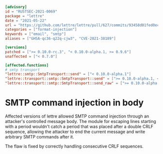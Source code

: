 ```toml
[advisory]
id = "RUSTSEC-2021-0069"
package = "lettre"
date = "2021-05-22"
url = "https://github.com/lettre/lettre/pull/627/commits/93458d01fed0ec81c0e7b4e98e6f35961356fae2"
categories = ["format-injection"]
keywords = ["email", "smtp"]
aliases = ["GHSA-qc36-q22q-cjw3", "CVE-2021-38189"]

[versions]
patched = [">= 0.10.0-rc.3", "< 0.10.0-alpha.1, >= 0.9.6"]
unaffected = ["< 0.7.0"]

[affected.functions]
# smtp transport
"lettre::smtp::SmtpTransport::send" = ["< 0.10.0-alpha.1"]
"lettre::transport::smtp::SmtpTransport::send" = [">= 0.10.0-alpha.1, < 0.10.0-rc.3"]
"lettre::transport::smtp::SmtpTransport::send_raw" = [">= 0.10.0-alpha.1, < 0.10.0-rc.3"]
```

# SMTP command injection in body

Affected versions of lettre allowed SMTP command injection through an attacker's controlled message body. The module for escaping lines starting with a period wouldn't catch a period that was placed after a double CRLF sequence, allowing the attacker to end the current message and write arbitrary SMTP commands after it.

The flaw is fixed by correctly handling consecutive CRLF sequences.

